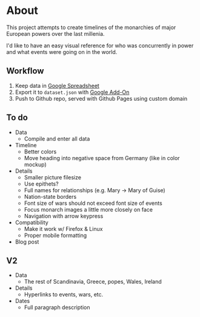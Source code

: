 # About

This project attempts to create timelines of the monarchies of major European powers over the last millenia.

I'd like to have an easy visual reference for who was concurrently in power and what events were going on in the world.

## Workflow

1. Keep data in [Google Spreadsheet](https://docs.google.com/spreadsheets/d/1gn-62AWtt5o4PnbMgzs6VUlbykweki1MGnm5nee7zTM/edit?usp=sharing)
2. Export it to `dataset.json` with [Google Add-On](https://chrome.google.com/webstore/detail/export-sheet-data/bfdcopkbamihhchdnjghdknibmcnfplk?hl=en)
3. Push to Github repo, served with Github Pages using custom domain

## To do

- Data
  - Compile and enter all data
- Timeline
  - Better colors
  - Move heading into negative space from Germany (like in color mockup)
- Details
  - Smaller picture filesize
  - Use epithets?
  - Full names for relationships (e.g. Mary -> Mary of Guise)
  - Nation-state borders
  - Font size of wars should not exceed font size of events
  - Focus monarch images a little more closely on face
  - Navigation with arrow keypress
- Compatibility
  - Make it work w/ Firefox & Linux
  - Proper mobile formatting
- Blog post

## V2

- Data
  - The rest of Scandinavia, Greece, popes, Wales, Ireland
- Details
  - Hyperlinks to events, wars, etc.
- Dates
  - Full paragraph description
